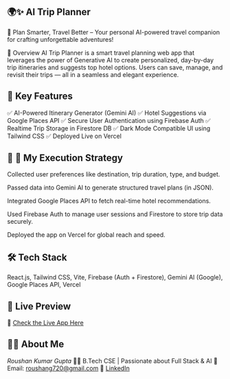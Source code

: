 ## 🌍✨ AI Trip Planner
🚀 Plan Smarter, Travel Better – Your personal AI-powered travel companion for crafting unforgettable adventures!

📖 Overview
AI Trip Planner is a smart travel planning web app that leverages the power of Generative AI to create personalized, day-by-day trip itineraries and suggests top hotel options. Users can save, manage, and revisit their trips — all in a seamless and elegant experience.

## 🎯 Key Features
✅ AI-Powered Itinerary Generator (Gemini AI)
✅ Hotel Suggestions via Google Places API
✅ Secure User Authentication using Firebase Auth
✅ Realtime Trip Storage in Firestore DB
✅ Dark Mode Compatible UI using Tailwind CSS
✅ Deployed Live on Vercel

## 🧠 🎯 My Execution Strategy
Collected user preferences like destination, trip duration, type, and budget.

Passed data into Gemini AI to generate structured travel plans (in JSON).

Integrated Google Places API to fetch real-time hotel recommendations.

Used Firebase Auth to manage user sessions and Firestore to store trip data securely.

Deployed the app on Vercel for global reach and speed.

## 🛠️ Tech Stack
React.js, Tailwind CSS, Vite, Firebase (Auth + Firestore), Gemini AI (Google), Google Places API, Vercel

## 🚀 Live Preview

🔗 [Check the Live App Here](https://ai-trip-planner-web-tawny-seven.vercel.app/)

## 🙋‍♂ About Me

*Roushan Kumar Gupta*
👨‍💻 B.Tech CSE | Passionate about Full Stack & AI
📧 Email: [roushang720@gmail.com](roushang720@gmail.com)
🔗 [LinkedIn](https://www.linkedin.com/in/roushan-gupta-2aa923257/)


